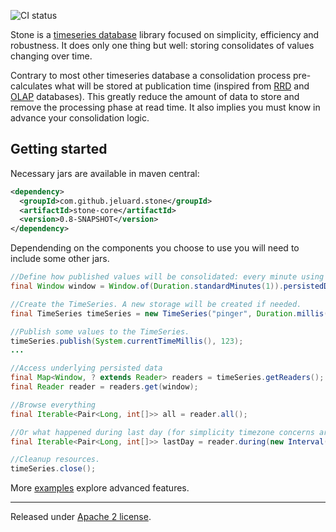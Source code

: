 ![CI status](https://secure.travis-ci.org/jeluard/stone.png)

Stone is a [timeseries database](http://en.wikipedia.org/wiki/Time_series_database) library focused on simplicity, efficiency and robustness. It does only one thing but well: storing consolidates of values changing over time.

Contrary to most other timeseries database a consolidation process pre-calculates what will be stored at publication time (inspired from [RRD](http://oss.oetiker.ch/rrdtool/) and [OLAP](http://en.wikipedia.org/wiki/Online_Analytical_Processing) databases).
This greatly reduce the amount of data to store and remove the processing phase at read time. It also implies you must know in advance your consolidation logic.

## Getting started

Necessary jars are available in maven central:

```xml
<dependency>
  <groupId>com.github.jeluard.stone</groupId>
  <artifactId>stone-core</artifactId>
  <version>0.8-SNAPSHOT</version>
</dependency>
```
Dependending on the components you choose to use you will need to include some other jars.

```java
//Define how published values will be consolidated: every minute using *max* algorithm and kept up to 1 hour.
final Window window = Window.of(Duration.standardMinutes(1)).persistedDuring(Duration.standardHours(1)).consolidatedBy(MaxConsolidator.class);

//Create the TimeSeries. A new storage will be created if needed.
final TimeSeries timeSeries = new TimeSeries("pinger", Duration.millis(1), new Window[]{window}, new SequentialDispatcher(), new MemoryStorageFactory());

//Publish some values to the TimeSeries.
timeSeries.publish(System.currentTimeMillis(), 123);
...

//Access underlying persisted data
final Map<Window, ? extends Reader> readers = timeSeries.getReaders();
final Reader reader = readers.get(window);

//Browse everything
final Iterable<Pair<Long, int[]>> all = reader.all();

//Or what happened during last day (for simplicity timezone concerns are ignored).
final Iterable<Pair<Long, int[]>> lastDay = reader.during(new Interval(DateTime.now().minusDays(1), DateTime.now()));

//Cleanup resources.
timeSeries.close();
```

More [examples]() explore advanced features.

---

Released under [Apache 2 license](http://www.apache.org/licenses/LICENSE-2.0.html).